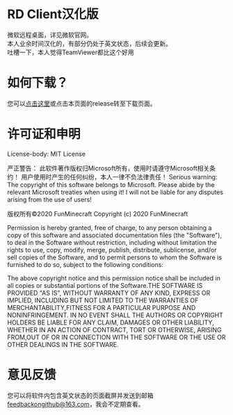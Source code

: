 # RD Client汉化版
微软远程桌面，详见微软官网。<br>
本人业余时间汉化的，有部分仍处于英文状态，后续会更新。<br>
吐槽一下，本人觉得TeamViewer都比这个好用
# 如何下载？
您可以<a href="https://github.com/FunMinecraft/Microsoft_Remote_Desktop_Clients/releases">点击这里</a>或点击本页面的release转至下载页面。
# 许可证和申明
License-body:
MIT License

严正警告：
此软件著作版权归Microsoft所有，使用时请遵守Microsoft相关条约！
用户使用时产生的任何纠纷，本人一律不负法律责任！
Serious warning:
The copyright of this software belongs to Microsoft. Please abide by the relevant Microsoft treaties when using it!
I will not be liable for any disputes arising from the use of users!

版权所有©2020 FunMinecraft
Copyright (c) 2020 FunMinecraft

Permission is hereby granted, free of charge, to any person obtaining a copy of this software and associated documentation files (the "Software"), to deal in the Software without restriction, including without limitation the rights to use, copy, modify, merge, publish, distribute, sublicense, and/or sell copies of the Software, and to permit persons to whom the Software is furnished to do so, subject to the following conditions:

The above copyright notice and this permission notice shall be included in all copies or substantial portions of the Software.THE SOFTWARE IS PROVIDED "AS IS", WITHOUT WARRANTY OF ANY KIND, EXPRESS OR IMPLIED, INCLUDING BUT NOT LIMITED TO THE WARRANTIES OF MERCHANTABILITY,FITNESS FOR A PARTICULAR PURPOSE AND NONINFRINGEMENT. IN NO EVENT SHALL THE AUTHORS OR COPYRIGHT HOLDERS BE LIABLE FOR ANY CLAIM, DAMAGES OR OTHER LIABILITY, WHETHER IN AN ACTION OF CONTRACT, TORT OR OTHERWISE, ARISING FROM,OUT OF OR IN CONNECTION WITH THE SOFTWARE OR THE USE OR OTHER DEALINGS IN THE SOFTWARE.
# 意见反馈
您可以将软件内包含英文状态的页面截屏并发送到邮箱 feedbackongithub@163.com，我会不定期查看。

